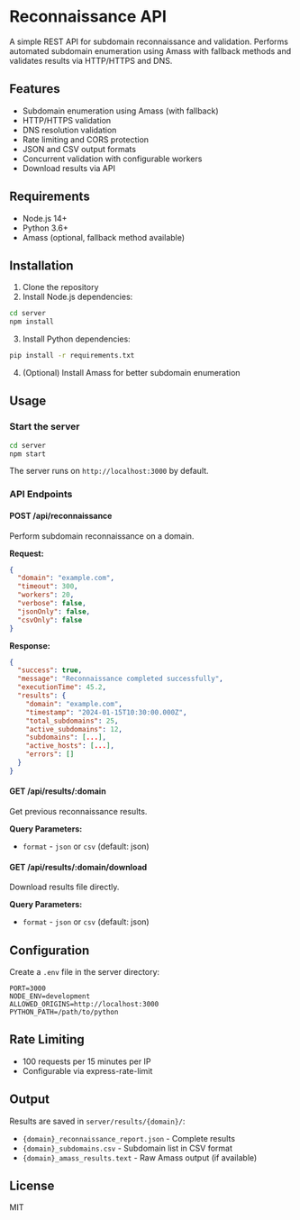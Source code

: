 # Reconnaissance API

A simple REST API for subdomain reconnaissance and validation. Performs automated subdomain enumeration using Amass with fallback methods and validates results via HTTP/HTTPS and DNS.

## Features

- Subdomain enumeration using Amass (with fallback)
- HTTP/HTTPS validation
- DNS resolution validation
- Rate limiting and CORS protection
- JSON and CSV output formats
- Concurrent validation with configurable workers
- Download results via API

## Requirements

- Node.js 14+
- Python 3.6+
- Amass (optional, fallback method available)

## Installation

1. Clone the repository
2. Install Node.js dependencies:
```bash
cd server
npm install
```

3. Install Python dependencies:
```bash
pip install -r requirements.txt
```

4. (Optional) Install Amass for better subdomain enumeration

## Usage

### Start the server
```bash
cd server
npm start
```

The server runs on `http://localhost:3000` by default.

### API Endpoints

#### POST /api/reconnaissance
Perform subdomain reconnaissance on a domain.

**Request:**
```json
{
  "domain": "example.com",
  "timeout": 300,
  "workers": 20,
  "verbose": false,
  "jsonOnly": false,
  "csvOnly": false
}
```

**Response:**
```json
{
  "success": true,
  "message": "Reconnaissance completed successfully",
  "executionTime": 45.2,
  "results": {
    "domain": "example.com",
    "timestamp": "2024-01-15T10:30:00.000Z",
    "total_subdomains": 25,
    "active_subdomains": 12,
    "subdomains": [...],
    "active_hosts": [...],
    "errors": []
  }
}
```

#### GET /api/results/:domain
Get previous reconnaissance results.

**Query Parameters:**
- `format` - `json` or `csv` (default: json)

#### GET /api/results/:domain/download
Download results file directly.

**Query Parameters:**
- `format` - `json` or `csv` (default: json)

## Configuration

Create a `.env` file in the server directory:

```env
PORT=3000
NODE_ENV=development
ALLOWED_ORIGINS=http://localhost:3000
PYTHON_PATH=/path/to/python
```

## Rate Limiting

- 100 requests per 15 minutes per IP
- Configurable via express-rate-limit

## Output

Results are saved in `server/results/{domain}/`:
- `{domain}_reconnaissance_report.json` - Complete results
- `{domain}_subdomains.csv` - Subdomain list in CSV format
- `{domain}_amass_results.text` - Raw Amass output (if available)

## License

MIT 